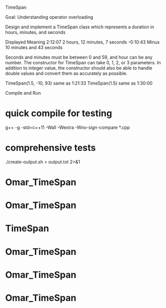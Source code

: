 TimeSpan

Goal: Understanding operator overloading

Design and implement a TimeSpan class which represents a duration in hours, minutes, and seconds

Displayed       Meaning
2:12:07         2 hours, 12 minutes, 7 seconds
-0:10:43        Minus 10 minutes and 43 seconds

Seconds and minutes must be between 0 and 59, and hour can be any number. The constructor for TimeSpan can take 0, 1, 2, or 3 parameters. In addition to integer value, the constructor should also be able to handle double values and convert them as accurately as possible.

TimeSpan(1.5, -10, 93)	same as 1:21:33
TimeSpan(1.5)		    same as 1:30:00

Compile and Run

# quick compile for testing
g++ -g -std=c++11 -Wall -Wextra -Wno-sign-compare *.cpp

# comprehensive tests
./create-output.sh > output.txt 2>&1
# Omar_TimeSpan
# Omar_TimeSpan
# TimeSpan
# Omar_TimeSpan
# Omar_TimeSpan
# Omar_TimeSpan
